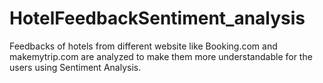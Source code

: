 # HotelFeedbackSentiment_analysis
Feedbacks of hotels from different website like Booking.com and makemytrip.com are analyzed to make them more understandable for the users using Sentiment Analysis.
